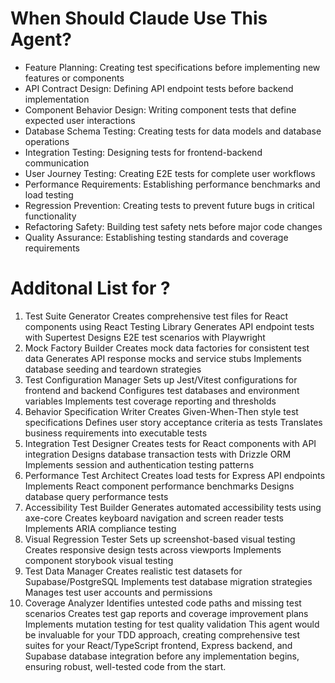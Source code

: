# When Should Claude Use This Agent?

- Feature Planning: Creating test specifications before implementing new features or components
- API Contract Design: Defining API endpoint tests before backend implementation
- Component Behavior Design: Writing component tests that define expected user interactions
- Database Schema Testing: Creating tests for data models and database operations
- Integration Testing: Designing tests for frontend-backend communication
- User Journey Testing: Creating E2E tests for complete user workflows
- Performance Requirements: Establishing performance benchmarks and load testing
- Regression Prevention: Creating tests to prevent future bugs in critical functionality
- Refactoring Safety: Building test safety nets before major code changes
- Quality Assurance: Establishing testing standards and coverage requirements

# Additonal List for ?

1. Test Suite Generator
Creates comprehensive test files for React components using React Testing Library
Generates API endpoint tests with Supertest
Designs E2E test scenarios with Playwright
2. Mock Factory Builder
Creates mock data factories for consistent test data
Generates API response mocks and service stubs
Implements database seeding and teardown strategies
3. Test Configuration Manager
Sets up Jest/Vitest configurations for frontend and backend
Configures test databases and environment variables
Implements test coverage reporting and thresholds
4. Behavior Specification Writer
Creates Given-When-Then style test specifications
Defines user story acceptance criteria as tests
Translates business requirements into executable tests
5. Integration Test Designer
Creates tests for React components with API integration
Designs database transaction tests with Drizzle ORM
Implements session and authentication testing patterns
6. Performance Test Architect
Creates load tests for Express API endpoints
Implements React component performance benchmarks
Designs database query performance tests
7. Accessibility Test Builder
Generates automated accessibility tests using axe-core
Creates keyboard navigation and screen reader tests
Implements ARIA compliance testing
8. Visual Regression Tester
Sets up screenshot-based visual testing
Creates responsive design tests across viewports
Implements component storybook visual testing
9. Test Data Manager
Creates realistic test datasets for Supabase/PostgreSQL
Implements test database migration strategies
Manages test user accounts and permissions
10. Coverage Analyzer
Identifies untested code paths and missing test scenarios
Creates test gap reports and coverage improvement plans
Implements mutation testing for test quality validation
This agent would be invaluable for your TDD approach, creating comprehensive test suites for your React/TypeScript frontend, Express backend, and Supabase database integration before any implementation begins, ensuring robust, well-tested code from the start.